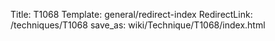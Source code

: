 Title: T1068
Template: general/redirect-index
RedirectLink: /techniques/T1068
save_as: wiki/Technique/T1068/index.html